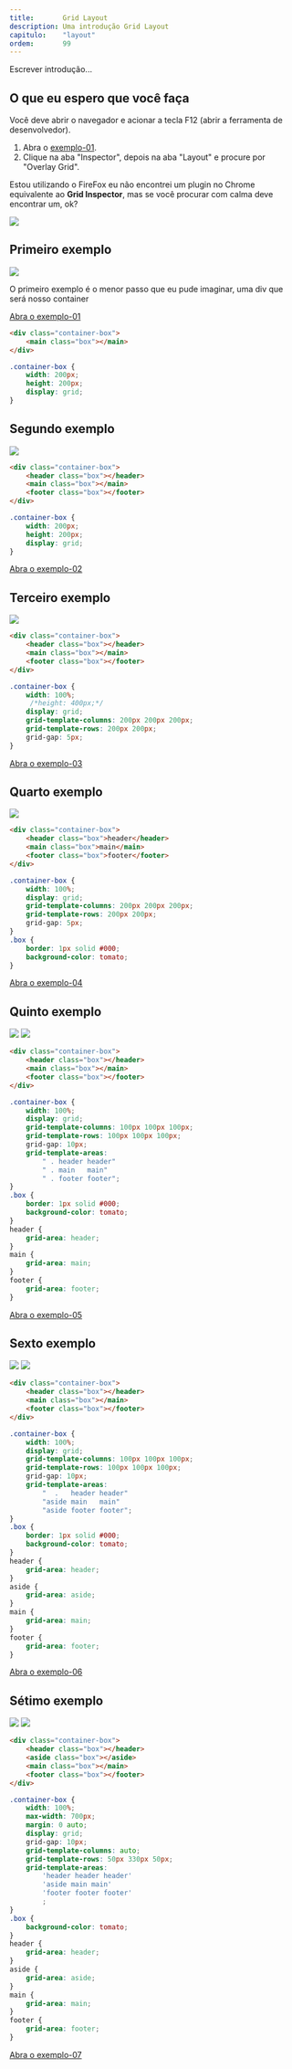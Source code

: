 ```yaml
---
title:       Grid Layout
description: Uma introdução Grid Layout
capitulo:    "layout"
ordem:       99
---
```


Escrever introdução...



## O que eu espero que você faça

Você deve abrir o navegador e acionar a tecla F12 (abrir a ferramenta de desenvolvedor).

1. Abra o [exemplo-01](exemplo-01.html).
2. Clique na aba "Inspector", depois na aba "Layout" e procure por "Overlay Grid".

Estou utilizando o FireFox eu não encontrei um plugin no Chrome equivalente ao __Grid Inspector__, mas se você procurar
com calma deve encontrar um, ok?

![](grid-inspector.png-)



## Primeiro exemplo

![](exemplo-01.png)

O primeiro exemplo é o menor passo que eu pude imaginar, uma div que será nosso container

<a href="exemplo-01.html" class="btn btn-primary">Abra o exemplo-01</a>

```html
<div class="container-box">
    <main class="box"></main>
</div>
```

```css
.container-box {
    width: 200px;
    height: 200px;
    display: grid;
}
```




## Segundo exemplo

![](exemplo-02.png)

```html
<div class="container-box">
    <header class="box"></header>
    <main class="box"></main>
    <footer class="box"></footer>
</div>
```

```css
.container-box {
    width: 200px;
    height: 200px;
    display: grid;
}
```

<a href="exemplo-02.html" class="btn btn-primary">Abra o exemplo-02</a>



## Terceiro exemplo

![](exemplo-03.png)

```html
<div class="container-box">
    <header class="box"></header>
    <main class="box"></main>
    <footer class="box"></footer>
</div>
```

```css
.container-box {
    width: 100%;
     /*height: 400px;*/
    display: grid;
    grid-template-columns: 200px 200px 200px;
    grid-template-rows: 200px 200px;
    grid-gap: 5px;
}
```

<a href="exemplo-03.html" class="btn btn-primary">Abra o exemplo-03</a>



## Quarto exemplo

![](exemplo-04.png)

```html
<div class="container-box">
    <header class="box">header</header>
    <main class="box">main</main>
    <footer class="box">footer</footer>
</div>
```

```css
.container-box {
    width: 100%;
    display: grid;
    grid-template-columns: 200px 200px 200px;
    grid-template-rows: 200px 200px;
    grid-gap: 5px;
}
.box {
    border: 1px solid #000;
    background-color: tomato;
}
```

<a href="exemplo-04.html" class="btn btn-primary">Abra o exemplo-04</a>


## Quinto exemplo

![](exemplo-05.png)
![](exemplo-05-grid.png)

```html
<div class="container-box">
    <header class="box"></header>
    <main class="box"></main>
    <footer class="box"></footer>
</div>
```

```css
.container-box {
    width: 100%;
    display: grid;
    grid-template-columns: 100px 100px 100px;
    grid-template-rows: 100px 100px 100px;
    grid-gap: 10px;
    grid-template-areas:
        " . header header"
        " . main   main"
        " . footer footer";
}
.box {
    border: 1px solid #000;
    background-color: tomato;
}
header {
    grid-area: header;
}
main {
    grid-area: main;
}
footer {
    grid-area: footer;
}
```

<a href="exemplo-05.html" class="btn btn-primary">Abra o exemplo-05</a>


## Sexto exemplo

![](exemplo-06.png)
![](exemplo-06-grid.png)

```html
<div class="container-box">
    <header class="box"></header>
    <main class="box"></main>
    <footer class="box"></footer>
</div>
```

```css
.container-box {
    width: 100%;
    display: grid;
    grid-template-columns: 100px 100px 100px;
    grid-template-rows: 100px 100px 100px;
    grid-gap: 10px;
    grid-template-areas:
        "  .   header header"
        "aside main   main"
        "aside footer footer";
}
.box {
    border: 1px solid #000;
    background-color: tomato;
}
header {
    grid-area: header;
}
aside {
    grid-area: aside;
}
main {
    grid-area: main;
}
footer {
    grid-area: footer;
}
```

<a href="exemplo-06.html" class="btn btn-primary">Abra o exemplo-06</a>



## Sétimo exemplo

![](exemplo-07.png)
![](exemplo-07-grid.png)

```html
<div class="container-box">
    <header class="box"></header>
    <aside class="box"></aside>
    <main class="box"></main>
    <footer class="box"></footer>
</div>
```

```css
.container-box {
    width: 100%;
    max-width: 700px;
    margin: 0 auto;
    display: grid;
    grid-gap: 10px;
    grid-template-columns: auto;
    grid-template-rows: 50px 330px 50px;
    grid-template-areas:
        'header header header'
        'aside main main'
        'footer footer footer'
        ;
}
.box {
    background-color: tomato;
}
header {
    grid-area: header;
}
aside {
    grid-area: aside;
}
main {
    grid-area: main;
}
footer {
    grid-area: footer;
}
```

<a href="exemplo-07.html" class="btn btn-primary">Abra o exemplo-07</a>
